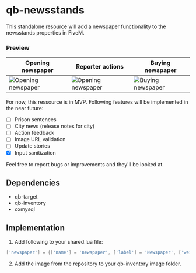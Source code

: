 # qb-newsstands

This standalone resource will add a newspaper functionality to the newsstands properties in FiveM. 

### Preview
| Opening newspaper | Reporter actions | Buying newspaper |
|--------------------| --------------- | -----------------|
| ![Opening newspaper](https://i.imgur.com/zEXI3oh.png) | ![Opening newspaper](https://i.imgur.com/68pjuKY.png) | ![Buying newspaper](https://i.imgur.com/ounIQJY.png) |

For now, this ressource is in MVP. Following features will be implemented in the near future:

- [ ] Prison sentences
- [ ] City news (release notes for city)
- [ ] Action feedback
- [ ] Image URL validation
- [ ] Update stories
- [x] Input sanitization

Feel free to report bugs or improvements and they'll be looked at.

## Dependencies
- qb-target
- qb-inventory
- oxmysql

## Implementation

1. Add following to your shared.lua file:

```lua
['newspaper'] = {['name'] = 'newspaper', ['label'] = 'Newspaper', ['weight'] = 10, ['type'] = 'item', ['image'] = 'newspaper.png', ['unique'] = false , ['useable'] = true, ['shouldClose'] = true, ['combinable'] = nil, ['description'] = 'Los Santos Newspaper'},

```

2. Add the image from the repository to your qb-inventory image folder.
